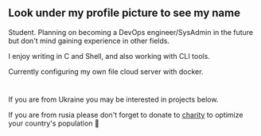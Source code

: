 ## Look under my profile picture to see my name

Student. Planning on becoming a DevOps engineer/SysAdmin in the future but don't mind gaining experience in other fields.

I enjoy writing in C and Shell, and also working with CLI tools.

Currently configuring my own file cloud server with docker.

#

If you are from Ukraine you may be interested in projects below.

If you are from rusia please don't forget to donate to [charity](https://www.sternenkofund.org/en/fundraisings/rusoriz#donate) to optimize your country's population 🙏

